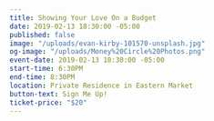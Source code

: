```yaml
---
title: Showing Your Love On a Budget
date: 2019-02-13 18:30:00 -05:00
published: false
image: "/uploads/evan-kirby-101570-unsplash.jpg"
og-image: "/uploads/Money%20Circle%20Photos.png"
event-date: 2019-02-13 18:30:00 -05:00
start-time: 6:30PM
end-time: 8:30PM
location: Private Residence in Eastern Market
button-text: Sign Me Up!
ticket-price: "$20"
---
```


